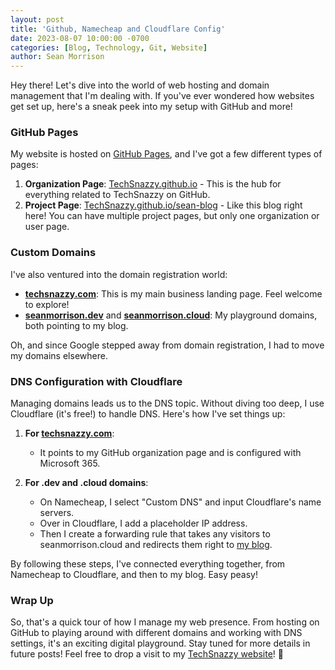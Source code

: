 ```yaml
---
layout: post
title: 'Github, Namecheap and Cloudflare Config'
date: 2023-08-07 10:00:00 -0700
categories: [Blog, Technology, Git, Website]
author: Sean Morrison
---
```


Hey there! Let's dive into the world of web hosting and domain management that I'm dealing with. If you've ever wondered how websites get set up, here's a sneak peek into my setup with GitHub and more!

### GitHub Pages

My website is hosted on [GitHub Pages](https://pages.github.com/), and I've got a few different types of pages:

1. **Organization Page**: [TechSnazzy.github.io](https://TechSnazzy.github.io) - This is the hub for everything related to TechSnazzy on GitHub.
2. **Project Page**: [TechSnazzy.github.io/sean-blog](https://TechSnazzy.github.io/sean-blog) - Like this blog right here! You can have multiple project pages, but only one organization or user page.

### Custom Domains

I've also ventured into the domain registration world:

- **[techsnazzy.com](https://techsnazzy.com)**: This is my main business landing page. Feel welcome to explore!
- **[seanmorrison.dev](https://seanmorrison.dev)** and **[seanmorrison.cloud](https://seanmorrison.cloud)**: My playground domains, both pointing to my blog.

Oh, and since Google stepped away from domain registration, I had to move my domains elsewhere.

### DNS Configuration with Cloudflare

Managing domains leads us to the DNS topic. Without diving too deep, I use Cloudflare (it's free!) to handle DNS. Here's how I've set things up:

1. **For [techsnazzy.com](https://www.techsnazzy.com)**:
    - It points to my GitHub organization page and is configured with Microsoft 365.

2. **For .dev and .cloud domains**:
    - On Namecheap, I select "Custom DNS" and input Cloudflare's name servers.
    - Over in Cloudflare, I add a placeholder IP address.
    - Then I create a forwarding rule that takes any visitors to seanmorrison.cloud and redirects them right to [my blog](https://www.techsnazzy.com/sean-blog).

By following these steps, I've connected everything together, from Namecheap to Cloudflare, and then to my blog. Easy peasy!

### Wrap Up

So, that's a quick tour of how I manage my web presence. From hosting on GitHub to playing around with different domains and working with DNS settings, it's an exciting digital playground. Stay tuned for more details in future posts! Feel free to drop a visit to my [TechSnazzy website](https://www.techsnazzy.com)! 🚀
